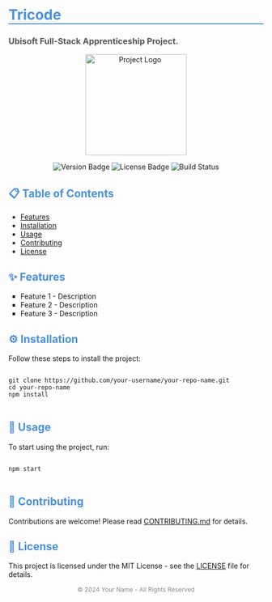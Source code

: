 <h1 style="color: #4A90E2; border-bottom: 2px solid #4A90E2;">Tricode</h1>

<h3 style="color: #555;">Ubisoft Full-Stack Apprenticeship Project.</h3>

<p align="center">
  <img src="https://i.imgur.com/Z4EnEet.png" width="200" alt="Project Logo">
</p>

<p align="center">
  <img src="https://img.shields.io/badge/version-1.0.0-blue" alt="Version Badge">
  <img src="https://img.shields.io/badge/license-MIT-green" alt="License Badge">
  <img src="https://img.shields.io/badge/build-passing-brightgreen" alt="Build Status">
</p>

<h2 style="color: #4A90E2;">📋 Table of Contents</h2>
<ul>
  <li><a href="#features">Features</a></li>
  <li><a href="#installation">Installation</a></li>
  <li><a href="#usage">Usage</a></li>
  <li><a href="#contributing">Contributing</a></li>
  <li><a href="#license">License</a></li>
</ul>

<h2 id="features" style="color: #4A90E2;">✨ Features</h2>
<ul style="list-style-type: square;">
  <li>Feature 1 - Description</li>
  <li>Feature 2 - Description</li>
  <li>Feature 3 - Description</li>
</ul>

<h2 id="installation" style="color: #4A90E2;">⚙️ Installation</h2>
<p>Follow these steps to install the project:</p>

<pre>
<code>
git clone https://github.com/your-username/your-repo-name.git
cd your-repo-name
npm install
</code>
</pre>

<h2 id="usage" style="color: #4A90E2;">🚀 Usage</h2>
<p>To start using the project, run:</p>

<pre>
<code>
npm start
</code>
</pre>

<h2 id="contributing" style="color: #4A90E2;">🤝 Contributing</h2>
<p>Contributions are welcome! Please read <a href="CONTRIBUTING.md">CONTRIBUTING.md</a> for details.</p>

<h2 id="license" style="color: #4A90E2;">📝 License</h2>
<p>This project is licensed under the MIT License - see the <a href="LICENSE">LICENSE</a> file for details.</p>

<p align="center" style="color: #888; font-size: 12px;">
  © 2024 Your Name - All Rights Reserved
</p>
